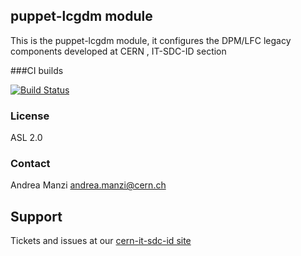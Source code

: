 ## puppet-lcgdm module

This is the puppet-lcgdm module, it configures the DPM/LFC legacy components developed at CERN , IT-SDC-ID section

###CI builds

[![Build Status](https://travis-ci.org/cern-it-sdc-id/puppet-lcgdm.svg?branch=master)]([https://travis-ci.org/cern-it-sdc-id/puppet-lcgdm.svg)

### License
ASL 2.0

### Contact
Andrea Manzi <andrea.manzi@cern.ch>

## Support
Tickets and issues at our [cern-it-sdc-id site](https://github.com/cern-it-sdc-id)
